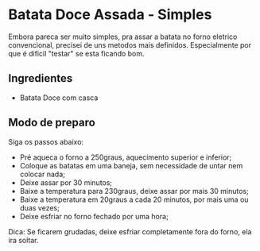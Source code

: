 # Batata Doce Assada - Simples

Embora pareca ser muito simples, pra assar a batata no forno eletrico convencional, precisei de uns metodos mais definidos.
Especialmente por que é dificil "testar" se esta ficando bom.

## Ingredientes

- Batata Doce com casca



## Modo de preparo

Siga os passos abaixo:
- Pré aqueca o forno a 250graus, aquecimento superior e inferior;
- Coloque as batatas em uma baneja, sem necessidade de untar nem colocar nada;
- Deixe assar por 30 minutos;
- Baixe a temperatura para 230graus, deixe assar por mais 30 minutos;
- Baixe a temperatura em 20graus a cada 20 minutos, por mais uma ou duas vezes;
- Deixe esfriar no forno fechado por uma hora;

Dica: Se ficarem grudadas, deixe esfriar completamente fora do forno, ela ira soltar.